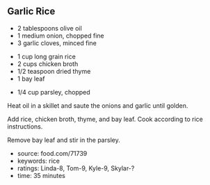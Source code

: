Garlic Rice
-----------

- 2 tablespoons olive oil
- 1 medium onion, chopped fine
- 3 garlic cloves, minced fine
<!-- -->
- 1 cup long grain rice
- 2 cups chicken broth
- 1/2 teaspoon dried thyme
- 1 bay leaf
<!-- -->
- 1/4 cup parsley, chopped

Heat oil in a skillet and saute the onions and garlic until golden.

Add rice, chicken broth, thyme, and bay leaf.  Cook according to rice instructions.

Remove bay leaf and stir in the parsley.

- source: food.com/71739
- keywords: rice
- ratings: Linda-8, Tom-9, Kyle-9, Skylar-?
- time: 35 minutes
